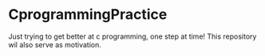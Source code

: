 # CprogrammingPractice
Just trying to get better at c programming, one step at time!
This repository wil also serve as motivation. 
